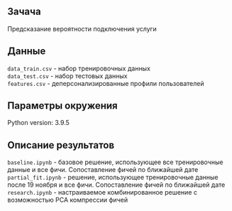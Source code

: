 ## Зачача
Предсказание вероятности подключения услуги

## Данные
`data_train.csv` - набор тренировочных данных<br>
`data_test.csv` - набор тестовых данных<br>
`features.csv` - деперсонализированные профили пользователей<br>

## Параметры окружения
Python version: 3.9.5

## Описание результатов
`baseline.ipynb` - базовое решение, использующее все тренировочные данные и все фичи. Сопоставление фичей по ближайшей дате<br>
`partial_fit.ipynb` - решение, использующее тренировочные данные после 19 ноября и все фичи. Сопоставление фичей по ближайшей дате<br>
`research.ipynb` - настраиваемое комбинированное решение с возможностью PCA компрессии фичей
